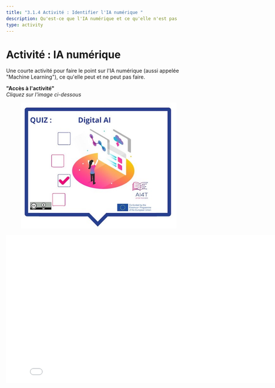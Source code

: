 ```yaml
---
title: "3.1.4 Activité : Identifier l'IA numérique "
description: Qu'est-ce que l'IA numérique et ce qu'elle n'est pas
type: activity
---
```


# Activité : IA numérique

Une courte activité pour faire le point sur l'IA numérique (aussi appelée "Machine Learning"), ce qu'elle peut et ne peut pas faire.

**"Accès à l'activité"**  
_Cliquez sur l'image ci-dessous_

<figure>
  <img src="Images/VisuelQUIZDigitalAI.jpg" alt="Digital AI"/>  
</figure>

<center><iframe width="818" height="404" src="3-1-4a-activity-what-type-of-ai/3-1-4a-Digital-AI.html" frameborder="0" allowfullscreen></iframe></center>
